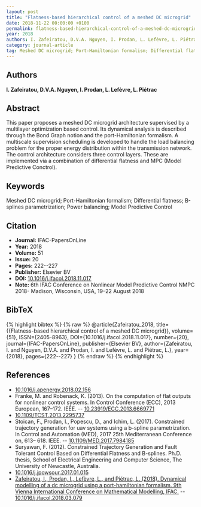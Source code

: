 ```yaml
---
layout: post
title: "Flatness-based hierarchical control of a meshed DC microgrid"
date: 2018-11-22 00:00:00 +0100
permalink: flatness-based-hierarchical-control-of-a-meshed-dc-microgrid
year: 2018
authors: I. Zafeiratou, D.V.A. Nguyen, I. Prodan, L. Lefèvre, L. Piétrac
category: journal-article
tag: Meshed DC microgrid; Port-Hamiltonian formalism; Differential flatness; B-splines parametrization; Power balancing; Model Predictive Control
---
```

 
## Authors
**I. Zafeiratou, D.V.A. Nguyen, I. Prodan, L. Lefèvre, L. Piétrac**
 
## Abstract
This paper proposes a meshed DC microgrid architecture supervised by a multilayer optimization based control. Its dynamical analysis is described through the Bond Graph notion and the port-Hamiltonian formalism. A multiscale supervision scheduling is developed to handle the load balancing problem for the proper energy distribution within the transmission network. The control architecture considers three control layers. These are implemented via a combination of differential flatness and MPC (Model Predictive Conctrol).
 
## Keywords
Meshed DC microgrid; Port-Hamiltonian formalism; Differential flatness; B-splines parametrization; Power balancing; Model Predictive Control
 
## Citation
- **Journal:** IFAC-PapersOnLine
- **Year:** 2018
- **Volume:** 51
- **Issue:** 20
- **Pages:** 222--227
- **Publisher:** Elsevier BV
- **DOI:** [10.1016/j.ifacol.2018.11.017](https://doi.org/10.1016/j.ifacol.2018.11.017)
- **Note:** 6th IFAC Conference on Nonlinear Model Predictive Control NMPC 2018- Madison, Wisconsin, USA, 19–22 August 2018
 
## BibTeX
{% highlight bibtex %}
{% raw %}
@article{Zafeiratou_2018,
  title={{Flatness-based hierarchical control of a meshed DC microgrid}},
  volume={51},
  ISSN={2405-8963},
  DOI={10.1016/j.ifacol.2018.11.017},
  number={20},
  journal={IFAC-PapersOnLine},
  publisher={Elsevier BV},
  author={Zafeiratou, I. and Nguyen, D.V.A. and Prodan, I. and Lefèvre, L. and Piétrac, L.},
  year={2018},
  pages={222--227}
}
{% endraw %}
{% endhighlight %}
 
## References
- [10.1016/j.apenergy.2018.02.156](https://doi.org/10.1016/j.apenergy.2018.02.156)
- Franke, M. and Robenack, K. (2013). On the computation of flat outputs for nonlinear control systems. In Control Conference (ECC), 2013 European, 167–172. IEEE. -- [10.23919/ECC.2013.6669771](https://doi.org/10.23919/ECC.2013.6669771)
- [10.1109/TCST.2013.2295737](https://doi.org/10.1109/TCST.2013.2295737)
- Stoican, F., Prodan, I., Popescu, D., and Ichim, L. (2017). Constrained trajectory generation for uav systems using a b-spline parametrization. In Control and Automation (MED), 2017 25th Mediterranean Conference on, 613– 618. IEEE. -- [10.1109/MED.2017.7984185](https://doi.org/10.1109/MED.2017.7984185)
- Suryawan, F. (2012). Constrained Trajectory Generation and Fault Tolerant Control Based on Differential Flatness and B-splines. Ph.D. thesis, School of Electrical Engineering and Computer Science, The University of Newcastle, Australia.
- [10.1016/j.jpowsour.2017.01.015](https://doi.org/10.1016/j.jpowsour.2017.01.015)
- [Zafeiratou, I., Prodan, I., Lefèvre, L., and Piétrac, L. (2018). Dynamical modelling of a dc microgrid using a port-hamiltonian formalism. 9th Vienna International Conference on Mathematical Modelling, IFAC.](dynamical-modelling-of-a-dc-microgrid-using-a-port-hamiltonian-formalism) -- [10.1016/j.ifacol.2018.03.079](https://doi.org/10.1016/j.ifacol.2018.03.079)

